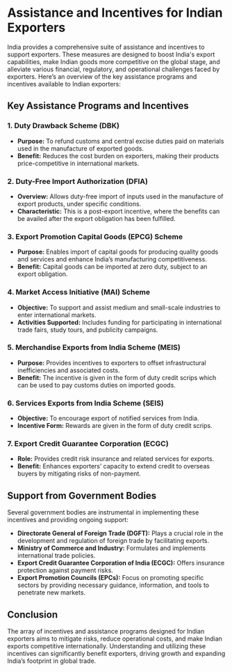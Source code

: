 # Assistance and Incentives for Indian Exporters

India provides a comprehensive suite of assistance and incentives to support exporters. These measures are designed to boost India's export capabilities, make Indian goods more competitive on the global stage, and alleviate various financial, regulatory, and operational challenges faced by exporters. Here’s an overview of the key assistance programs and incentives available to Indian exporters:

## Key Assistance Programs and Incentives

### 1. Duty Drawback Scheme (DBK)

- **Purpose:** To refund customs and central excise duties paid on materials used in the manufacture of exported goods.
- **Benefit:** Reduces the cost burden on exporters, making their products price-competitive in international markets.

### 2. Duty-Free Import Authorization (DFIA)

- **Overview:** Allows duty-free import of inputs used in the manufacture of export products, under specific conditions.
- **Characteristic:** This is a post-export incentive, where the benefits can be availed after the export obligation has been fulfilled.

### 3. Export Promotion Capital Goods (EPCG) Scheme

- **Purpose:** Enables import of capital goods for producing quality goods and services and enhance India’s manufacturing competitiveness.
- **Benefit:** Capital goods can be imported at zero duty, subject to an export obligation.

### 4. Market Access Initiative (MAI) Scheme

- **Objective:** To support and assist medium and small-scale industries to enter international markets.
- **Activities Supported:** Includes funding for participating in international trade fairs, study tours, and publicity campaigns.

### 5. Merchandise Exports from India Scheme (MEIS)

- **Purpose:** Provides incentives to exporters to offset infrastructural inefficiencies and associated costs.
- **Benefit:** The incentive is given in the form of duty credit scrips which can be used to pay customs duties on imported goods.

### 6. Services Exports from India Scheme (SEIS)

- **Objective:** To encourage export of notified services from India.
- **Incentive Form:** Rewards are given in the form of duty credit scrips.

### 7. Export Credit Guarantee Corporation (ECGC)

- **Role:** Provides credit risk insurance and related services for exports.
- **Benefit:** Enhances exporters’ capacity to extend credit to overseas buyers by mitigating risks of non-payment.

## Support from Government Bodies

Several government bodies are instrumental in implementing these incentives and providing ongoing support:

- **Directorate General of Foreign Trade (DGFT):** Plays a crucial role in the development and regulation of foreign trade by facilitating exports.
- **Ministry of Commerce and Industry:** Formulates and implements international trade policies.
- **Export Credit Guarantee Corporation of India (ECGC):** Offers insurance protection against payment risks.
- **Export Promotion Councils (EPCs):** Focus on promoting specific sectors by providing necessary guidance, information, and tools to penetrate new markets.

## Conclusion

The array of incentives and assistance programs designed for Indian exporters aims to mitigate risks, reduce operational costs, and make Indian exports competitive internationally. Understanding and utilizing these incentives can significantly benefit exporters, driving growth and expanding India’s footprint in global trade.
